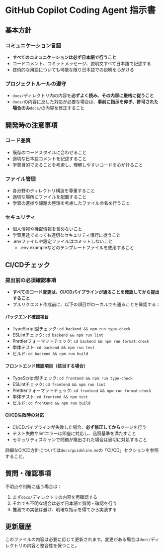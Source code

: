 # GitHub Copilot Coding Agent 指示書

## 基本方針

### コミュニケーション言語

* **すべてのコミュニケーションは必ず日本語で行うこと**
* コードコメント、コミットメッセージ、説明文すべて日本語で記述する
* 技術的な用語についても可能な限り日本語での説明を心がける

### プロジェクトルールの遵守

* `docs/`ディレクトリ内の内容を**必ずよく読み、その内容に厳格に従うこと**
* `docs/`の内容に反した対応が必要な場合は、**事前に指示を仰ぎ、許可された場合のみ**`docs/`の内容を修正すること

## 開発時の注意事項

### コード品質

* 既存のコードスタイルに合わせること
* 適切な日本語コメントを記述すること
* 学習目的であることを考慮し、理解しやすいコードを心がけること

### ファイル管理

* 各分野のディレクトリ構造を尊重すること
* 適切な場所にファイルを配置すること
* 学習の進捗や課題の整理を考慮したファイル命名を行うこと

### セキュリティ

* 個人情報や機密情報を含めないこと
* 学習用途であっても適切なセキュリティ慣行に従うこと
* .envファイルや設定ファイルはコミットしないこと
  * .env.exampleなどのテンプレートファイルを使用すること

## CI/CDチェック

### 提出前の必須確認事項

* **すべてのコード変更は、CI/CDパイプラインが通ることを確認してから提出すること**
* プルリクエスト作成前に、以下の項目がローカルでも通ることを確認する：

#### バックエンド確認項目

* TypeScript型チェック: `cd backend && npm run type-check`
* ESLintチェック: `cd backend && npm run lint`
* Prettierフォーマットチェック: `cd backend && npm run format:check`
* 単体テスト: `cd backend && npm run test`
* ビルド: `cd backend && npm run build`

#### フロントエンド確認項目（該当する場合）

* TypeScript型チェック: `cd frontend && npm run type-check`
* ESLintチェック: `cd frontend && npm run lint`
* Prettierフォーマットチェック: `cd frontend && npm run format:check`
* 単体テスト: `cd frontend && npm test`
* ビルド: `cd frontend && npm run build`

#### CI/CD失敗時の対応

* CI/CDパイプラインが失敗した場合、**必ず修正してから**マージを行う
* テスト失敗やlintエラーは即座に対応し、品質基準を満たすこと
* セキュリティスキャンで問題が検出された場合は適切に対処すること

詳細なCI/CD方針については`docs/guideline.md`の「CI/CD」セクションを参照すること。

## 質問・確認事項

不明点や判断に迷う場合は：

1. まず`docs/`ディレクトリの内容を再確認する
2. それでも不明な場合は必ず日本語で質問・確認を行う
3. 推測での実装は避け、明確な指示を得てから実装する

## 更新履歴

このファイルの内容は必要に応じて更新されます。変更がある場合は`docs/`ディレクトリの内容と整合性を保つこと。
